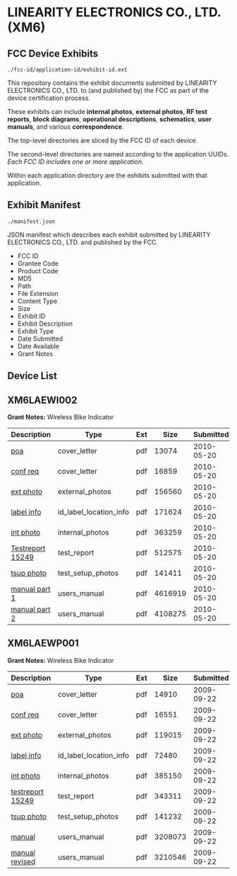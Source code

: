 # LINEARITY ELECTRONICS CO., LTD. (XM6)
## FCC Device Exhibits

```
./fcc-id/application-id/exhibit-id.ext
```

This repository contains the exhibit documents submitted by LINEARITY ELECTRONICS CO., LTD. to (and published by) the FCC as part of the device certification process.

These exhibits can include **internal photos**, **external photos**, **RF test reports**, **block diagrams**, **operational descriptions**, **schematics**, **user manuals**, and various **correspondence**.

The top-level directories are sliced by the FCC ID of each device.

The second-level directories are named according to the application UUIDs. *Each FCC ID includes one or more application.*

Within each application directory are the exhibits submitted with that application. 

## Exhibit Manifest

```
./manifest.json
```

JSON manifest which describes each exhibit submitted by LINEARITY ELECTRONICS CO., LTD. and published by the FCC.

- FCC ID
- Grantee Code
- Product Code
- MD5
- Path
- File Extension
- Content Type
- Size
- Exhibit ID
- Exhibit Description
- Exhibit Type
- Date Submitted
- Date Available
- Grant Notes

## Device List
## XM6LAEWI002
**Grant Notes:** Wireless Bike Indicator

| Description | Type | Ext | Size | Submitted | Available |
| ----------- | ---- | --- | ---- | --------- | --------- |
| [poa](XM6LAEWI002/3b3fcef2f31c6f37a54fddfb494e647e/1284141.pdf) | cover_letter | pdf | 13074 | 2010-05-20 | 2010-05-21 |
| [conf req](XM6LAEWI002/3b3fcef2f31c6f37a54fddfb494e647e/1284142.pdf) | cover_letter | pdf | 16859 | 2010-05-20 | 2010-05-21 |
| [ext photo](XM6LAEWI002/3b3fcef2f31c6f37a54fddfb494e647e/1284143.pdf) | external_photos | pdf | 156560 | 2010-05-20 | 2010-05-21 |
| [label info](XM6LAEWI002/3b3fcef2f31c6f37a54fddfb494e647e/1284145.pdf) | id_label_location_info | pdf | 171624 | 2010-05-20 | 2010-05-21 |
| [int photo](XM6LAEWI002/3b3fcef2f31c6f37a54fddfb494e647e/1284144.pdf) | internal_photos | pdf | 363259 | 2010-05-20 | 2010-05-21 |
| [Testreport 15249](XM6LAEWI002/3b3fcef2f31c6f37a54fddfb494e647e/1284146.pdf) | test_report | pdf | 512575 | 2010-05-20 | 2010-05-21 |
| [tsup photo](XM6LAEWI002/3b3fcef2f31c6f37a54fddfb494e647e/1284147.pdf) | test_setup_photos | pdf | 141411 | 2010-05-20 | 2010-05-21 |
| [manual part 1](XM6LAEWI002/3b3fcef2f31c6f37a54fddfb494e647e/1284148.pdf) | users_manual | pdf | 4616919 | 2010-05-20 | 2010-05-21 |
| [manual part 2](XM6LAEWI002/3b3fcef2f31c6f37a54fddfb494e647e/1284149.pdf) | users_manual | pdf | 4108275 | 2010-05-20 | 2010-05-21 |
## XM6LAEWP001
**Grant Notes:** Wireless Bike Indicator

| Description | Type | Ext | Size | Submitted | Available |
| ----------- | ---- | --- | ---- | --------- | --------- |
| [poa](XM6LAEWP001/6dadca5ea3c32fb99a3564f77524d562/1173057.pdf) | cover_letter | pdf | 14910 | 2009-09-22 | 2009-09-22 |
| [conf req](XM6LAEWP001/6dadca5ea3c32fb99a3564f77524d562/1173058.pdf) | cover_letter | pdf | 16551 | 2009-09-22 | 2009-09-22 |
| [ext photo](XM6LAEWP001/6dadca5ea3c32fb99a3564f77524d562/1173059.pdf) | external_photos | pdf | 119015 | 2009-09-22 | 2009-09-22 |
| [label info](XM6LAEWP001/6dadca5ea3c32fb99a3564f77524d562/1173061.pdf) | id_label_location_info | pdf | 72480 | 2009-09-22 | 2009-09-22 |
| [int photo](XM6LAEWP001/6dadca5ea3c32fb99a3564f77524d562/1173060.pdf) | internal_photos | pdf | 385150 | 2009-09-22 | 2009-09-22 |
| [testreport 15249](XM6LAEWP001/6dadca5ea3c32fb99a3564f77524d562/1173062.pdf) | test_report | pdf | 343311 | 2009-09-22 | 2009-09-22 |
| [tsup photo](XM6LAEWP001/6dadca5ea3c32fb99a3564f77524d562/1173063.pdf) | test_setup_photos | pdf | 141232 | 2009-09-22 | 2009-09-22 |
| [manual](XM6LAEWP001/6dadca5ea3c32fb99a3564f77524d562/1173064.pdf) | users_manual | pdf | 3208073 | 2009-09-22 | 2009-09-22 |
| [manual revised](XM6LAEWP001/6dadca5ea3c32fb99a3564f77524d562/1173096.pdf) | users_manual | pdf | 3210546 | 2009-09-22 | 2009-09-22 |
